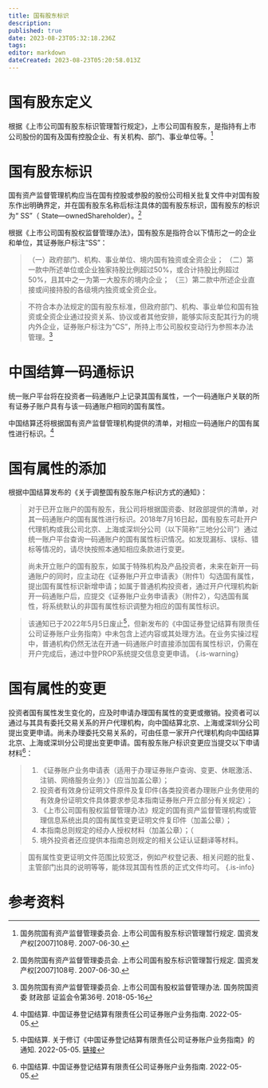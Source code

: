 ```yaml
---
title: 国有股东标识
description: 
published: true
date: 2023-08-23T05:32:18.236Z
tags: 
editor: markdown
dateCreated: 2023-08-23T05:20:58.013Z
---
```


# 国有股东定义
根据《上市公司国有股东标识管理暂行规定》，上市公司国有股东，是指持有上市公司股份的国有及国有控股企业、有关机构、部门、事业单位等。[^1]

# 国有股东标识
国有资产监督管理机构应当在国有控股或参股的股份公司相关批复文件中对国有股东作出明确界定，并在国有股东名称后标注具体的国有股东标识，国有股东的标识为“ SS”（ State—ownedShareholder）。[^1]

根据《上市公司国有股权监督管理办法》，国有股东是指符合以下情形之一的企业和单位，其证券账户标注“SS”：

> （一）政府部门、机构、事业单位、境内国有独资或全资企业；
> （二）第一款中所述单位或企业独家持股比例超过50%，或合计持股比例超过50%，且其中之一为第一大股东的境内企业；
> （三）第二款中所述企业直接或间接持股的各级境内独资或全资企业。

> 不符合本办法规定的国有股东标准，但政府部门、机构、事业单位和国有独资或全资企业通过投资关系、协议或者其他安排，能够实际支配其行为的境内外企业，证券账户标注为“CS”，所持上市公司股权变动行为参照本办法管理。[^2]

# 中国结算一码通标识
统一账户平台将在投资者一码通账户上记录其国有属性，一个一码通账户关联的所有证券子账户具有与该一码通账户相同的国有属性。

中国结算还将根据国有资产监督管理机构提供的清单，对相应一码通账户的国有属性进行标识。[^3]

# 国有属性的添加
根据中国结算发布的《关于调整国有股东账户标识方式的通知》：

> 对于已开立账户的国有股东，我公司将根据国资委、财政部提供的清单，对其一码通账户的国有属性进行标识。2018年7月16日起，国有股东可赴开户代理机构或我公司北京、上海或深圳分公司（以下简称“三地分公司”）通过统一账户平台查询一码通账户的国有属性标识情况。如发现漏标、误标、错标等情况的，请尽快按照本通知相应条款进行变更。
>
> 尚未开立账户的国有股东，如属于特殊机构及产品投资者，未来在新开一码通账户的同时，应主动在《证券账户开立申请表》（附件1）勾选国有属性，提出国有属性标识新增申请；如属于普通机构投资者，通过开户代理机构新开一码通账户后，应提交《证券账户业务申请表》（附件2），勾选国有属性，将系统默认的非国有属性标识调整为相应的国有属性标识。

> 该通知已于2022年5月5日废止[^4]，但新发布的《中国证券登记结算有限责任公司证券账户业务指南》中未包含上述内容或其处理方法。在业务实操过程中，普通机构仍然无法在开通一码通账户时直接添加国有属性标识，仍需在开户完成后，通过中登PROP系统提交信息变更申请。
{.is-warning}

# 国有属性的变更

投资者国有属性发生变化的，应及时申请办理国有属性的变更或撤销。投资者可以通过与其具有委托交易关系的开户代理机构，向中国结算北京、上海或深圳分公司提出变更申请。尚未办理委托交易关系的，可由任意一家开户代理机构向中国结算北京、上海或深圳分公司提出变更申请。国有股东账户标识变更应当提交以下申请材料[^3]：

> 1. 《证券账户业务申请表（适用于办理证券账户查询、变更、休眠激活、注销、网络服务业务）》（应当加盖公章）；
> 2. 投资者有效身份证明文件原件及复印件(各类投资者办理账户业务使用的有效身份证明文件具体要求参见本指南证券账户开立部分有关规定）；
> 3. 《上市公司国有股权监督管理办法》规定的国有资产监督管理机构或管理信息系统出具的国有属性变更证明文件复印件（加盖公章）；
> 4. 本指南总则规定的经办人授权材料（加盖公章）；（
> 5. 境外投资者还应提供本指南总则规定的相关公证认证翻译等材料。

> 国有属性变更证明文件范围比较宽泛，例如产权登记表、相关问题的批复、主管部门出具的说明等等，能体现其国有性质的正式文件均可。
{.is-info}



# 参考资料
[^1]: 国务院国有资产监督管理委员会. 上市公司国有股东标识管理暂行规定. 国资发产权[2007]108号. 2007-06-30.
[^2]: 国务院国有资产监督管理委员会. 上市公司国有股权监督管理办法. 国务院国资委 财政部 证监会令第36号. 2018-05-16
[^3]: 中国结算. 中国证券登记结算有限责任公司证券账户业务指南. 2022-05-05.
[^4]: 中国结算. 关于修订《中国证券登记结算有限责任公司证券账户业务指南》的通知. 2022-05-05. [链接](http://www.chinaclear.cn/zdjs/gszb/202205/041f7736a5ec44dab1d9abab7299da10.shtml)